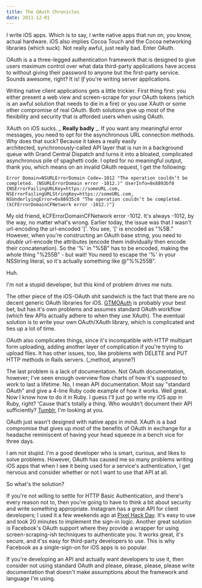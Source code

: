 ```yaml
---
title: The OAuth Chronicles
date: 2011-12-01
---
```


I write iOS apps. Which is to say, I write native apps that run on, you know, actual hardware. iOS also implies Cocoa Touch and the Cocoa networking libraries (which suck). Not really awful, just really bad. Enter OAuth.

OAuth is a a three-legged authentication framework that is designed to give users maximum control over what data third-party applications have access to without giving their password to anyone but the first-party service. Sounds awesome, right? It is! _If_ you're writing server applications.

Writing native client applications gets a little trickier. First thing first: you either present a web view and screen-scrape for your OAuth tokens (which is an awful solution that needs to die in a fire) or you use XAuth or some other compromise of real OAuth. Both solutions give up most of the flexibility and security that is afforded users when using OAuth.

XAuth on iOS sucks. _ **Really badly** _. If you want any meaningful error messages, you need to opt for the asynchronous URL connection methods. Why does that suck? Because it takes a really easily architected,&nbsp;synchronously-called API layer that is run in a background queue with Grand Central Dispatch and turns it into a bloated, complicated asynchronous pile of&nbsp;spaghetti&nbsp;code. I opted for no meaningful output, thank you, which means on an invalid OAuth request, I get the following:

`Error Domain=NSURLErrorDomain Code=-1012 "The operation couldn’t be completed. (NSURLErrorDomain error -1012.)" UserInfo=0x8893bf0 {NSErrorFailingURLKey=https://someURL.com, NSErrorFailingURLStringKey=https://someURL.com, NSUnderlyingError=0x88935c0 "The operation couldn’t be completed. (kCFErrorDomainCFNetwork error -1012.)"}`

My old friend,&nbsp;kCFErrorDomainCFNetwork error -1012. It's always -1012, by the way, no matter what's wrong. Earlier today, the issue was that I wasn't url-encoding the url-encoded '['. You see, '[' is encoded as "%5B." However, when you're constructing an OAuth base string, you need to _double_&nbsp;url-encode the attributes (encode them individually then encode their concatenation). So the '%' in "%5B" has to be encoded, making the whole thing "%255B" - but wait! You need to escape the '%' in your NSString literal, so it's actually something like @"%%255B".

Huh.

I'm not a stupid developer, but this kind of problem drives me nuts.

The other piece of the iOS-OAuth shit sandwich is the fact that there are no decent generic OAuth libraries for iOS. [GTMOAuth](http://code.google.com/p/gtm-oauth/)&nbsp;is probably your best bet, but has it's own problems and assumes standard OAuth workflow (which few APIs actually adhere to when they use XAuth). The eventual solution is to write your own OAuth/XAuth library, which is complicated and ties up a lot of time.

OAuth also complicates things, since it's incompatible with HTTP multipart form uploading, adding another layer of complication if you're trying to upload files. It has other issues, too, like problems with DELETE and PUT HTTP methods in Rails servers. (\_method, anyone?)

The last problem is a lack of documentation. Not OAuth documentation, however; I've seen enough overview flow charts of how it's _supposed_&nbsp;to work to last a lifetime. No, I mean API documentation. Most say "standard OAuth" and give a 4-line Ruby code example of how it works.&nbsp;Well great. Now I know how to do it in Ruby. I guess I'll just go write my iOS app in Ruby, right? 'Cause that's totally a thing. Who wouldn't document their API sufficiently? [Tumblr](http://www.tumblr.com/docs/en/api/v2), I'm looking at you.

OAuth just wasn't designed with native apps in mind. XAuth is a bad compromise that gives up most of the benefits of OAuth in exchange for a headache reminiscent of having your head squeeze in a bench vice for three days.

I am not stupid. I'm a good developer who is smart, curious, and likes to solve problems. However, OAuth has caused me so many problems writing iOS apps that when I see it being used for a service's authentication, I get nervous and consider whether or not I want to use that API at all.

So what's the solution?

If you're not willing to settle for HTTP Basic Authentication, and there's every reason not to, then you're going to have to think a bit about security and write something appropriate. Instagram has a great API for client developers; I used it a few weekends ago at [Pixel Hack Day](http://pixelhackday.com/). It's easy to use and took 20 minutes to implement the sign-in logic. Another great solution is Facebook's OAuth support where they provide a wrapper for using screen-scraping-ish techniques to authenticate you. It works great, it's secure, and it'ss easy for third-party developers to use. This is why Facebook as a single-sign-on for iOS apps is so popular.

If you're developing an API and actually want developers to use it, then consider not using standard OAuth and please, please, please, please write documentation that doesn't make assumptions about the framework and language I'm using.
